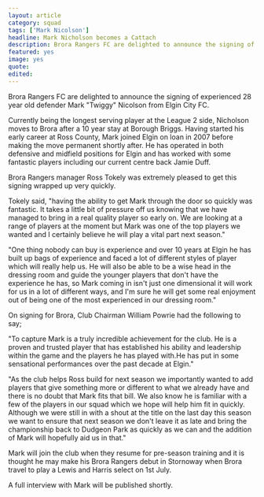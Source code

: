 ```yaml
---
layout: article
category: squad
tags: ['Mark Nicolson']
headline: Mark Nicholson becomes a Cattach
description: Brora Rangers FC are delighted to announce the signing of experienced 28 year old defender Mark "Twiggy" Nicholson from Elgin City FC.
featured: yes
image: yes
quote:
edited:
---
```

Brora Rangers FC are delighted to announce the signing of experienced 28 year old defender Mark "Twiggy" Nicolson from Elgin City FC.

Currently being the longest serving player at the League 2 side, Nicholson moves to Brora after a 10 year stay at Borough Briggs. Having started his early career at Ross County, Mark joined Elgin on loan in 2007 before making the move permanent shortly after. He has operated in both defensive and midfield positions for Elgin and has worked with some fantastic players including our current centre back Jamie Duff.

Brora Rangers manager Ross Tokely was extremely pleased to get this signing wrapped up very quickly.

Tokely said, "having the ability to get Mark through the door so quickly was fantastic. It takes a little bit of pressure off us knowing that we have managed to bring in a real quality player so early on. We are looking at a range of players at the moment but Mark was one of the top players we wanted and I certainly believe he will play a vital part next season."

"One thing nobody can buy is experience and over 10 years at Elgin he has built up bags of experience and faced a lot of different styles of player which will really help us. He will also be able to be a wise head in the dressing room and guide the younger players that don't have the experience he has, so Mark coming in isn't just one dimensional it will work for us in a lot of different ways, and I'm sure he will get some real enjoyment out of being one of the most experienced in our dressing room."

On signing for Brora, Club Chairman William Powrie had the following to say;

"To capture Mark is a truly incredible achievement for the club. He is a proven and trusted player that has established his ability and leadership within the game and the players he has played with.He has put in some sensational performances over the past decade at Elgin."

"As the club helps Ross build for next season we importantly wanted to add players that give something more or different to what we already have and there is no doubt that Mark fits that bill. We also know he is familiar with a few of the players in our squad which we hope will help him fit in quickly. Although we were still in with a shout at the title on the last day this season we want to ensure that next season we don't leave it as late and bring the championship back to Dudgeon Park as quickly as we can and the addition of Mark will hopefully aid us in that."

Mark will join the club when they resume for pre-season training and it is thought he may make his Brora Rangers debut in Stornoway when Brora travel to play a Lewis and Harris select on 1st July.

A full interview with Mark will be published shortly.
